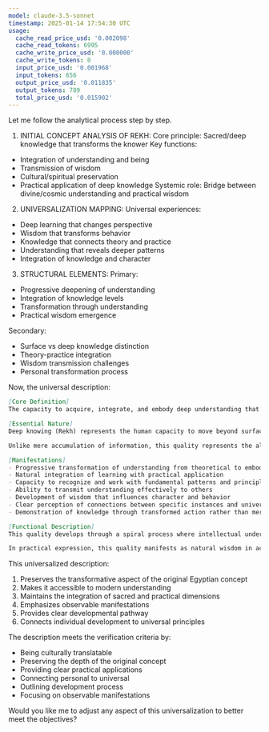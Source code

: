 ```yaml
---
model: claude-3.5-sonnet
timestamp: 2025-01-14 17:54:30 UTC
usage:
  cache_read_price_usd: '0.002098'
  cache_read_tokens: 6995
  cache_write_price_usd: '0.000000'
  cache_write_tokens: 0
  input_price_usd: '0.001968'
  input_tokens: 656
  output_price_usd: '0.011835'
  output_tokens: 789
  total_price_usd: '0.015902'
---
```


Let me follow the analytical process step by step.

1. INITIAL CONCEPT ANALYSIS OF REKH:
Core principle: Sacred/deep knowledge that transforms the knower
Key functions: 
- Integration of understanding and being
- Transmission of wisdom
- Cultural/spiritual preservation
- Practical application of deep knowledge
Systemic role: Bridge between divine/cosmic understanding and practical wisdom

2. UNIVERSALIZATION MAPPING:
Universal experiences:
- Deep learning that changes perspective
- Wisdom that transforms behavior
- Knowledge that connects theory and practice
- Understanding that reveals deeper patterns
- Integration of knowledge and character

3. STRUCTURAL ELEMENTS:
Primary:
- Progressive deepening of understanding
- Integration of knowledge levels
- Transformation through understanding
- Practical wisdom emergence

Secondary:
- Surface vs deep knowledge distinction
- Theory-practice integration
- Wisdom transmission challenges
- Personal transformation process

Now, the universal description:

```markdown
[Core Definition]
The capacity to acquire, integrate, and embody deep understanding that transforms both knowledge and knower, uniting theoretical comprehension with practical wisdom and personal development. This quality manifests as the progressive integration of learning with being, leading to demonstrable wisdom in action.

[Essential Nature]
Deep knowing (Rekh) represents the human capacity to move beyond surface learning to transformative understanding. It encompasses the integration of intellectual knowledge with experiential wisdom, theoretical understanding with practical application, and personal insight with universal principles. This quality develops through progressive stages of deepening comprehension, each level transforming both the knowledge itself and the one who knows.

Unlike mere accumulation of information, this quality represents the alchemy of understanding where knowledge becomes wisdom through integration with one's being. It manifests in the ability to perceive underlying patterns, apply understanding appropriately, and transmit wisdom effectively to others.

[Manifestations]
- Progressive transformation of understanding from theoretical to embodied knowledge
- Natural integration of learning with practical application
- Capacity to recognize and work with fundamental patterns and principles
- Ability to transmit understanding effectively to others
- Development of wisdom that influences character and behavior
- Clear perception of connections between specific instances and universal principles
- Demonstration of knowledge through transformed action rather than mere articulation

[Functional Description]
This quality develops through a spiral process where intellectual understanding deepens into experiential wisdom, which then enables new levels of comprehension. Each cycle integrates knowledge more fully into one's being, transforming both understanding and character. The process requires active engagement with knowledge through reflection, application, and testing against reality, leading to progressively deeper levels of integration.

In practical expression, this quality manifests as natural wisdom in action, where understanding flows smoothly into appropriate response without gap between knowledge and application. It shows in the ability to teach others effectively, to recognize patterns across different domains, and to maintain perspective that unites practical detail with broader principles. The quality becomes visible through transformed behavior, enhanced perception, and the capacity to illuminate understanding in others.
```

This universalized description:
1. Preserves the transformative aspect of the original Egyptian concept
2. Makes it accessible to modern understanding
3. Maintains the integration of sacred and practical dimensions
4. Emphasizes observable manifestations
5. Provides clear developmental pathway
6. Connects individual development to universal principles

The description meets the verification criteria by:
- Being culturally translatable
- Preserving the depth of the original concept
- Providing clear practical applications
- Connecting personal to universal
- Outlining development process
- Focusing on observable manifestations

Would you like me to adjust any aspect of this universalization to better meet the objectives?